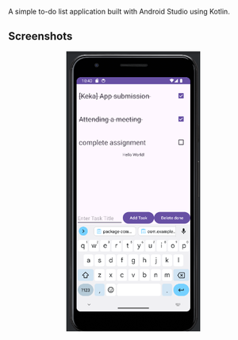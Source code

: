 
A simple to-do list application built with Android Studio using Kotlin.

Screenshots
----
<p align="center">
 <img src="https://github.com/Venkatesh-Raju22/TaskReminder/blob/master/app/sampledata/Completed%20Tasks.png" width="270"
</p>
